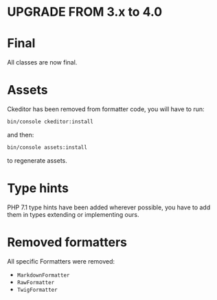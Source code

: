 UPGRADE FROM 3.x to 4.0
=======================

# Final

All classes are now final.

# Assets
Ckeditor has been removed from formatter code, you will have to run:

```bash
bin/console ckeditor:install
```

and then:

```bash
bin/console assets:install
```

to regenerate assets.

# Type hints

PHP 7.1 type hints have been added wherever possible, you have to add them in
types extending or implementing ours.


# Removed formatters

All specific Formatters were removed: 
- `MarkdownFormatter`
- `RawFormatter`
- `TwigFormatter`
